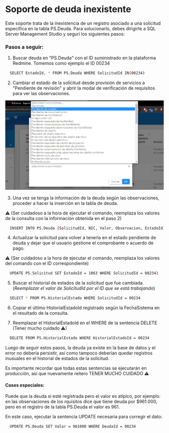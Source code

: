 
# Soporte de deuda inexistente

Este soporte trata de la inexistencia de un registro asociado a una solicitud especifica en la tabla PS.Deuda. Para solucionarlo, debes dirigirte a SQL Server Management Studio y seguri los siguientes pasos:




### Pasos a seguir:

1. Buscar deuda en "PS.Deuda" con el ID suministrado en la plataforma Redmine. Tomemos como ejemplo el ID 00234

```bash
  SELECT EstadoId, * FROM PS.Deuda WHERE SolicitudId IN(00234)
```

2. Cambiar el estado de la solicitud desde provisión de servicios a "Pendiente de revisión" y abrir la modal de verificación de requisitos para ver las observaciones.

![CambioEstado](../images/cambiar-estado.jpg)

3. Una vez se tenga la información de la deuda según las observaciones, proceder a hacer la inserción en la tabla de deuda.

⚠ (Ser cuidadoso a la hora de ejecutar el comando, reemplaza los valores de la consulta con la información obtenida en el paso 2)

```bash
  INSERT INTO PS.Deuda (SolicitudId, NIC, Valor, Observacion, EstadoId) VALUES (18266, '1099248', 125850, 'se encuentra Nic 1099248 con  deuda $125.850.', 00234)
```

4. Actualizar la solicitud para volver a tenerla en el estado pendiente de deuda y dejar que el usuario gestione el comprobante o acuerdo de pago.

⚠ (Ser cuidadoso a la hora de ejecutar el comando, reemplaza los valores del comando con el ID correspondiente)

```bash
  UPDATE PS.Solicitud SET EstadoId = 1063 WHERE SolicitudId = 00234)
```

5. Buscar el historial de estados de la solicitud que fue cambiada. (_Reemplazar el valor de SolicitudId por el ID que se está trabajando_)

```bash
  SELECT * FROM PS.HistorialEstado WHERE SolicitudId = 00234
```

6. Copiar el último HistorialEstadoId registrado según la FechaSistema en el resultado de la consulta.

7. Reemplazar el HistorialEstadoId en el WHERE de la sentencia DELETE (Tener mucho cuidado ⚠)

```bash
  DELETE FROM PS.HistorialEstado WHERE HistorialEstadoId = 00234
```

Luego de seguir estos pasos, la deuda ya existe en la base de datos y el error no debería persistir, así como tampoco deberían quedar registros inusuales en el historial de estados de la solicitud.

Es importante recordar que todas estas sentencias se ejecutarán en producción, así que nuevamente reitero TENER MUCHO CUIDADO ⚠

#### Casos especiales:

Puede que la deuda si esté registrada pero el valor es atípico, por ejemplo: en las observaciones de los rquisitos dice que tiene deuda por $961.000, pero en el registro de la tabla PS.Deuda el valor es 961.

En este caso, ejecutar la sentencia UPDATE necesaria para corregir el dato:

```bash
  UPDATE PS.Deuda SET Valor = 961000 WHERE DeudaId = 00234
```